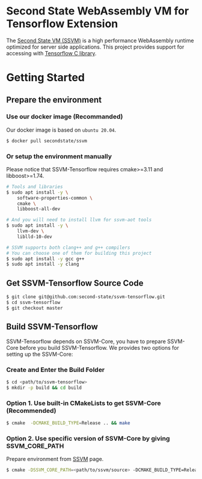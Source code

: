 # Second State WebAssembly VM for Tensorflow Extension

The [Second State VM (SSVM)](https://github.com/second-state/ssvm) is a high performance WebAssembly runtime optimized for server side applications. This project provides support for accessing with [Tensorflow C library](https://www.tensorflow.org/install/lang_c).

# Getting Started

## Prepare the environment

### Use our docker image (Recommanded)

Our docker image is based on `ubuntu 20.04`.

```bash
$ docker pull secondstate/ssvm
```

### Or setup the environment manually

Please notice that SSVM-Tensorflow requires cmake>=3.11 and libboost>=1.74.

```bash
# Tools and libraries
$ sudo apt install -y \
	software-properties-common \
	cmake \
	libboost-all-dev

# And you will need to install llvm for ssvm-aot tools
$ sudo apt install -y \
	llvm-dev \
	liblld-10-dev

# SSVM supports both clang++ and g++ compilers
# You can choose one of them for building this project
$ sudo apt install -y gcc g++
$ sudo apt install -y clang
```

## Get SSVM-Tensorflow Source Code

```bash
$ git clone git@github.com:second-state/ssvm-tensorflow.git
$ cd ssvm-tensorflow
$ git checkout master
```

## Build SSVM-Tensorflow

SSVM-Tensorflow depends on SSVM-Core, you have to prepare SSVM-Core before you build SSVM-Tensorflow.
We provides two options for setting up the SSVM-Core:

### Create and Enter the Build Folder

```bash
$ cd <path/to/ssvm-tensorflow>
$ mkdir -p build && cd build
```

### Option 1. Use built-in CMakeLists to get SSVM-Core (Recommended)

```bash
$ cmake  -DCMAKE_BUILD_TYPE=Release .. && make
```

### Option 2. Use specific version of SSVM-Core by giving SSVM_CORE_PATH

Prepare environment from [SSVM](https://github.com/second-state/SSVM) page.

```bash
$ cmake -DSSVM_CORE_PATH=<path/to/ssvm/source> -DCMAKE_BUILD_TYPE=Release .. && make
```
